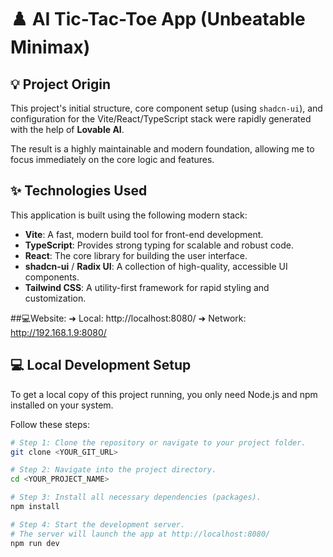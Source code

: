 # ♟️ AI Tic-Tac-Toe App (Unbeatable Minimax)

## 💡 Project Origin

This project's initial structure, core component setup (using `shadcn-ui`), and configuration for the Vite/React/TypeScript stack were rapidly generated with the help of **Lovable AI**.

The result is a highly maintainable and modern foundation, allowing me to focus immediately on the core logic and features.

## ✨ Technologies Used

This application is built using the following modern stack:

-   **Vite**: A fast, modern build tool for front-end development.
-   **TypeScript**: Provides strong typing for scalable and robust code.
-   **React**: The core library for building the user interface.
-   **shadcn-ui** / **Radix UI**: A collection of high-quality, accessible UI components.
-   **Tailwind CSS**: A utility-first framework for rapid styling and customization.

##💻Website:
➜ Local: http://localhost:8080/
➜ Network: http://192.168.1.9:8080/


## 💻 Local Development Setup

To get a local copy of this project running, you only need Node.js and npm installed on your system.

Follow these steps:

```sh
# Step 1: Clone the repository or navigate to your project folder.
git clone <YOUR_GIT_URL> 

# Step 2: Navigate into the project directory.
cd <YOUR_PROJECT_NAME>

# Step 3: Install all necessary dependencies (packages).
npm install

# Step 4: Start the development server.
# The server will launch the app at http://localhost:8080/
npm run dev
